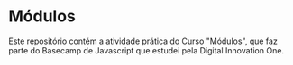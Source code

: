 # Módulos
Este repositório contém a atividade prática do Curso "Módulos", que faz parte do Basecamp de Javascript que estudei pela Digital Innovation One.
